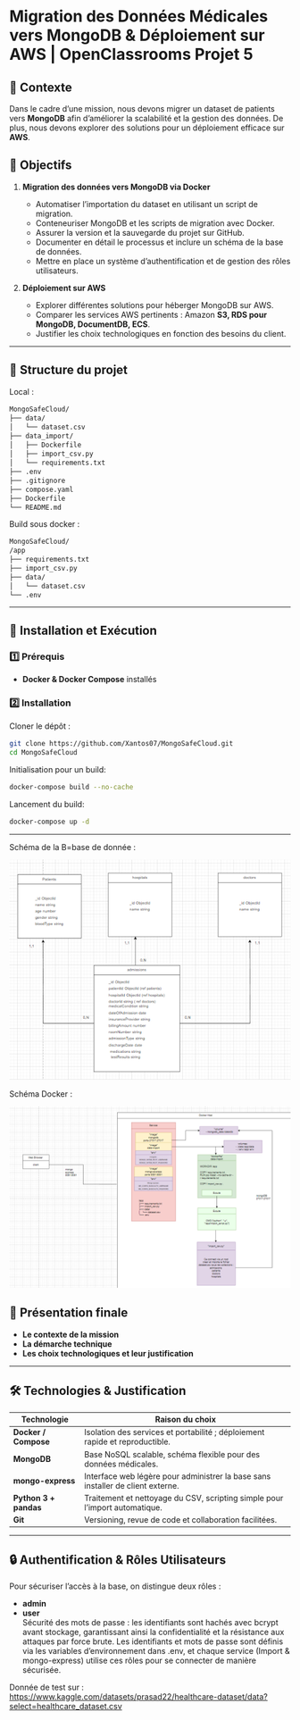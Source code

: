 # Migration des Données Médicales vers MongoDB & Déploiement sur AWS | OpenClassrooms Projet 5

## 📌 Contexte
Dans le cadre d’une mission, nous devons migrer un dataset de patients vers **MongoDB** afin d’améliorer la scalabilité et la gestion des données. De plus, nous devons explorer des solutions pour un déploiement efficace sur **AWS**.

## 🎯 Objectifs
1. **Migration des données vers MongoDB via Docker**
   - Automatiser l’importation du dataset en utilisant un script de migration.
   - Conteneuriser MongoDB et les scripts de migration avec Docker.
   - Assurer la version et la sauvegarde du projet sur GitHub.
   - Documenter en détail le processus et inclure un schéma de la base de données.
   - Mettre en place un système d’authentification et de gestion des rôles utilisateurs.

2. **Déploiement sur AWS**
   - Explorer différentes solutions pour héberger MongoDB sur AWS.
   - Comparer les services AWS pertinents : Amazon **S3, RDS pour MongoDB, DocumentDB, ECS**.
   - Justifier les choix technologiques en fonction des besoins du client.

---

## 📂 Structure du projet

Local :
```text
MongoSafeCloud/
├── data/
│   └── dataset.csv
├── data_import/
│   ├── Dockerfile
│   ├── import_csv.py
│   └── requirements.txt
├── .env
├── .gitignore
├── compose.yaml
├── Dockerfile
└── README.md
```
Build sous docker :
```text
MongoSafeCloud/
/app
├── requirements.txt         
├── import_csv.py            
├── data/                    
│   └── dataset.csv
└── .env                    
```

---

## 🚀 Installation et Exécution

### 1️⃣ Prérequis
- **Docker & Docker Compose** installés


### 2️⃣ Installation
Cloner le dépôt :
```bash
git clone https://github.com/Xantos07/MongoSafeCloud.git
cd MongoSafeCloud
```

Initialisation pour un build:
```bash
docker-compose build --no-cache
```

Lancement du build:
```bash
docker-compose up -d
```

---

Schéma de la B=base de donnée : 

![Schéma de la base de données](images/schema_db.png)

Schéma Docker  : 

![Schéma de la base de données](images/schema_docker.png)

## 📢 Présentation finale

- **Le contexte de la mission**
- **La démarche technique**
- **Les choix technologiques et leur justification**

---

## 🛠️ Technologies & Justification

| Technologie          | Raison du choix                                                                        |
|----------------------|----------------------------------------------------------------------------------------|
| **Docker / Compose** | Isolation des services et portabilité ; déploiement rapide et reproductible.           |
| **MongoDB**          | Base NoSQL scalable, schéma flexible pour des données médicales.                       |
| **mongo-express**    | Interface web légère pour administrer la base sans installer de client externe.        |
| **Python 3 + pandas**| Traitement et nettoyage du CSV, scripting simple pour l’import automatique.            |
| **Git**              | Versioning, revue de code et collaboration facilitées.                                 |


---

## 🔒 Authentification & Rôles Utilisateurs

Pour sécuriser l’accès à la base, on distingue deux rôles :

- **admin**  
- **user**  
Sécurité des mots de passe : les identifiants sont hachés avec bcrypt avant stockage, 
garantissant ainsi la confidentialité et la résistance aux attaques par force brute.
Les identifiants et mots de passe sont définis via les variables d’environnement dans .env, 
et chaque service (Import & mongo-express) utilise ces rôles pour se connecter de manière sécurisée.

Donnée de test sur : 
https://www.kaggle.com/datasets/prasad22/healthcare-dataset/data?select=healthcare_dataset.csv
